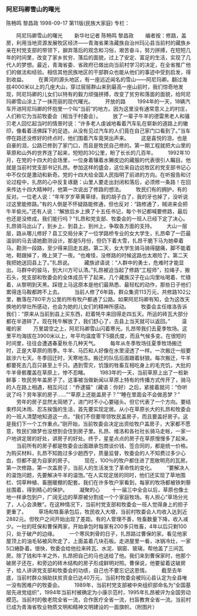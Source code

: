 ### 阿尼玛卿雪山的曙光
陈畅鸣  黎昌政
1998-09-17
第11版(民族大家庭)
专栏：

　　阿尼玛卿雪山的曙光
　　新华社记者  陈畅鸣  黎昌政
　　编者按：修路，盖房，利用当地资源发展牧区经济——青海省果洛藏族自治州玛沁县当前村的藏族乡亲在村党支部的带领下，摒弃落后的观念和习俗，艰苦奋斗，努力拼搏，在短短几年的时间里，改变了家乡贫穷、落后的面貌，过上了安定、富足的生活，实现了几代人的梦想。最近，青海省委、省政府已做出向当前村学习的决定，在全省推广他们的做法和经验。相信其他民族地区的干部群众也能从他们的事迹中受到启发，得到收益。
　　在黄河的源头地区，有一座远近闻名的雪山——阿尼玛卿。翻过海拔4000米以上的几座大山，穿过层层群山来到最高一座山前时，我们惊奇地发现，阿尼玛卿的儿女们以特有的毅力顽强拼搏，改变了贫穷和落面的面貌，给阿尼玛卿雪山涂上了一抹亮丽的现代曙光。
　　开放的路
　　1994年的一天，18辆汽车开进阿尼玛卿的怀抱里一个叫“当前”的地方。因为这里没有通常意义上的村庄，人们称它为当前牧委会（相当于村委会）。
　　放了一辈子牛羊的德雷黑老人和骚贝老人回忆起当时的情景时说：“许多老人虔诚地看着汽车轧在崭新的道路上的辙印，像看着活佛踩下的足迹。从没有见过汽车的人们竟在自己家门口看到了。”当车停在路还没修好的终点时，他们围着汽车竟哭出声来。
　　这是喜悦的泪，也是自豪的泪，公路已修到了家门口，而且是牧民自己修的。第一期工程就把大山里的草原和山外的世界连了起来，短短的30公里，盼了长长的几百年。
　　1992年10月，在党的十四大的会场里，一位身着镶着水獭皮边的藏服的代表很引人瞩目。他就是当前村党支部书记扎昂。参加这样的盛会，这位来自边远牧区的党支部书记心中不仅仅是激动和新奇。党的十四大给全国人民指明了前进的方向。在听报告和讨论过程中，扎昂的心中反复琢磨：山里人要走出封闭和落后，必须修一条路！在回来传达十四大精神时，他第一次说出了修路的想法。
　　牧民们有的拥护，有的反对。一位老人说：“年年岁岁草黄草绿，我的胡子白了，我的牙也掉了，没听说过这里能修路。”有的人倒是不怀疑路能修通，但也反对：“路修通了，贼进来会把牛羊偷光。”还有人说：“解放后乡上换了十五任书记，每个书记都喊要修路，最后也还是没修成，我们能行吗？”扎昂和党支部、牧委会的一班人已经下定了决心。扎昂骑马出山了，到乡上、到县上、到州上，争取各方面的支持。
　　大山一层层，路从哪儿修好？县工交局分来了一位学路桥专业的女大学生，扎昂牵了一匹最温驯的马去请她勘测设计。那是5月份，但仍下着大雪，扎昂干脆下马为她牵着马。勘测一段路，至少得来回走五趟。第二天，女大学生骑马骑得腿痛，脚不能着地，鞋跟掉了，晚上哭了一夜。“也难怪，没修路的时候这路也太艰险了。第二天我把她送回县上了。”扎昂说。
　　藏族谚语说：“人群中的勇士，危难时才能显出。马群中的骏马，到大川方可认清。”扎昂被迫当起了修路“工程师”，拉绳子，搬石头，党支部和牧委会的全体成员干了起来。几个藏族汉子在山沟里吆喝着、忙碌着，从黎明到天黑。踩镫上马这原本是他们最熟悉、最轻松的动作，那些日子他们累得连马鞍都跨不上去。
　　当前人修了6年路，群众集资113万元，共修路102公里，散落在780平方公里的所有牧户都通了公路。如果阿尼玛卿有知，会为这改天换地的举壮所感动，也会为她的儿女们的精神所感动。
　　牧委会主任维洛告诉我们：“原来从当前到县上买东西，赶着牦牛来回得走四五天。所运的砖瓦大部分都在半道碎了。现在牦牛解放了，我们舒心了，去县上当天就可以返回。”
　　温暖的家
　　万里碧空之上，阿尼玛卿雪山闪着寒光。扎昂带我们去夏季牧场。这里平均海拔在3900米以上，年平均温度零下5摄氏度，而且气候多变。在很短的时间里，往往会遭遇春夏秋冬几种天气。
　　每年从冬季牧场往夏季牧场搬迁时，正是大草原的雨季。牛羊、马匹和人好像在水里浸透了一样。一次搬迁一般要跋涉六七天。冬季回迁时，天寒地冻。搬迁的队伍后面跟着豺狼。每次搬迁，牛羊都要死去几百只甚至上千只。遇到雪灾，饥饿的牲畜互相吃身上的毛充饥，大批的牛羊骨骸覆盖在草原上，惨不忍睹。
　　1983年的一天，当前草原上出了一桩新鲜事：牧民劳年盖房子了。这事被当做新闻以草原上特有的传播方式传开了，骑马的人在路上相遇，相互问过：“乔逮猫”（藏语：你好）之后，紧接着就问：“你听说了吗？劳年家的房子……”“草原上还能盖房子？”“睡在里面会不会做恶梦？”
　　劳年的房子显然太简陋了，进门时不小心要碰头。但它代表了一个方向。要结束栉风沐雨、忍冻挨饿的生活，首先要实现定居。从小在草原长大的扎昂和牧委会的一班人清楚地知道这一点。“我们不但要带领牧民盖房子，而且要盖好房子。这是我们下一个工作重点。”刚开始，当前牧委会决定出资给牧户盖房子，大家都不愿意，牧民们做梦也没想到会住到房子里。扎昂、维洛和各社社长骑马走帐，一家一户地讲定居的好处，讲房子的好处。终于，星星点点的房子在草原慢慢多了起来。
　　当前所有的房子都是牧委会出面跟承包商谈价钱、签合同的，都是统一价格。为购买材料，扎昂不知跑过多少趟西宁，质量监督，牧委会的人不知费过多少心血，但都不是为自家的房子。
　　现在，100％的牧户都住进了宽敞明亮的瓦房。第一次修路，第一次盖房子，当前人的生活发生了革命性的变化。
　　“要解决人的温饱问题，先要解决牛羊的温饱。”在人实现定居的同时，他们还实现了草地围栏、饲草种植、畜圈暖棚的配套。我们在许多牧户家看到，每家的牧场都被铁刺藜丝围着，得到精心的保护。
　　凝聚的心
　　十一届三中全会以后，草原也像土地一样承包到户，广阔无边的草原被分割成一个个家庭牧场。有人担心“草场分光了，人心会涣散”。在这种情况下，当前村党支部和牧委会一班人觉得身上的担子更重了。
　　草场和牲畜承包后，牧民收入大增，当前村牧委会人均收入达到近2882元。但牧户之间开始出现了差距。有的人管理不善，牲畜数量下降，收入减少。一社的旺保和曹保两家，开始承包时每家有200多只牲畜，4年以后只剩100只，处于破产的边缘。
　　一个寒风刺骨的日子，扎昂路过曹保的家。看见他家屋顶上的油毛毡被风吹走了，上面盖着几块石板。走进屋里一看，冰锅冷灶，一家5口蜷卧着。很快，牧委会给他拉来砖瓦、水泥、钢窗、玻璃，帮他盖了三间瓦房。除了钱和牛羊之外，扎昂把自己的马也送给了他。我们来到曹保家时，他那个破房子还在，和旁边的砖木结构的房子形成鲜明对照。曹保说，他要留着这破房子，给人讲讲党支部和牧委会的功绩，自己也不要忘记这恩情。
　　截至去年底，当前村群众捐助扶贫资金已达40万元，当前村牧委会被玛沁县认定为全县唯一没有困难户的牧委会。
　　1989年，当前村党支部被中央组织部命名为“全国基层先进党组织”，1994年当前村被确定为小康示范村，1995年扎昂被评为全国劳动模范。当前村的敬老院全省一流，合作医疗全省一流，扫盲教育全省一流。当前村已成为青海省牧业物质文明和精神文明建设的一面旗帜。（附图片）
